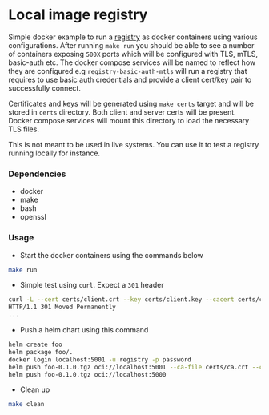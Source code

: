 # Local image registry
Simple docker example to run a [registry](https://distribution.github.io/distribution/) as docker containers using various configurations. After running `make run` you should be able to see a number of containers exposing `500X` ports which will be configured with TLS, mTLS, basic-auth etc. The docker compose services will be named to reflect how they are configured e.g `registry-basic-auth-mtls` will run a registry that requires to use basic auth credentials and provide a client cert/key pair to successfully connect.

Certificates and keys will be generated using `make certs` target and will be stored in `certs` directory. Both client and server certs will be present. Docker compose services will mount this directory to load the necessary TLS files.

This is not meant to be used in live systems. You can use it to test a registry running locally for instance.

### Dependencies
- docker
- make
- bash
- openssl

### Usage
- Start the docker containers using the commands below
```sh
make run
```

- Simple test using `curl`. Expect a `301` header
```sh
curl -L --cert certs/client.crt --key certs/client.key --cacert certs/ca.crt https://localhost:5003/v2 -I
HTTP/1.1 301 Moved Permanently
...
```

- Push a helm chart using this command
```sh
helm create foo
helm package foo/.
docker login localhost:5001 -u registry -p password
helm push foo-0.1.0.tgz oci://localhost:5001 --ca-file certs/ca.crt --cert-file certs/client.crt --key-file certs/client.key
helm push foo-0.1.0.tgz oci://localhost:5000
```

- Clean up
```sh
make clean
```
